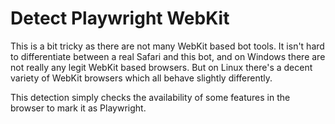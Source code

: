 # Detect Playwright WebKit

This is a bit tricky as there are not many WebKit based bot tools. It isn't
hard to differentiate between a real Safari and this bot, and on Windows there
are not really any legit WebKit based browsers. But on Linux there's a decent
variety of WebKit browsers which all behave slightly differently.

This detection simply checks the availability of some features in the browser
to mark it as Playwright.
